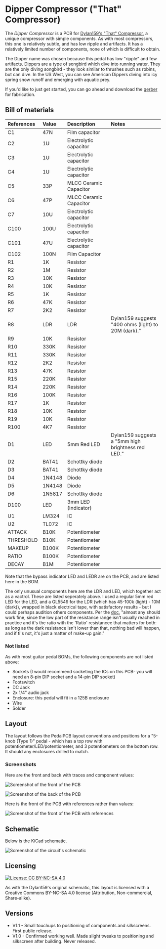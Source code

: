 # Dipper Compressor ("That" Compressor)

The *Dipper Compressor* is a PCB for [Dylan159's "That" Compressor](https://bentfishbowl.wixsite.com/electronics/post/that-compressor), a unique compressor with simple components. As with most compressors, this one is relatively subtle, and has low ripple and artifacts. It has a relatively limited number of components, none of which is difficult to obtain.

The Dipper name was chosen because this pedal has low "ripple" and few artifacts. Dippers are a type of songbird which dive into running water. They are the only diving songbird - they look similar to thrushes such as robins, but can dive. In the US West, you can see American Dippers diving into icy spring snow runoff and emerging with aquatic prey.

If you'd like to just get started, you can go ahead and download the [gerber](https://github.com/RWLPedal/music-pcbs/raw/refs/heads/main/DipperCompressor/gerber.zip) for fabrication.

## Bill of materials

| **References** | **Value** | **Description**        | **Notes**                                           |
| :------------- | :-------- | :--------------------- | :-------------------------------------------------- |
| C1             | 47N       | Film capacitor         |                                                     |
| C2             | 1U        | Electrolytic capacitor |                                                     |
| C3             | 1U        | Electrolytic capacitor |                                                     |
| C4             | 1U        | Electrolytic capacitor |                                                     |
| C5             | 33P       | MLCC Ceramic Capacitor |                                                     |
| C6             | 47P       | MLCC Ceramic Capacitor |                                                     |
| C7             | 10U       | Electrolytic capacitor |                                                     |
| C100           | 100U      | Electrolytic capacitor |                                                     |
| C101           | 47U       | Electrolytic capacitor |                                                     |
| C102           | 100N      | Film Capacitor         |                                                     |
| R1             | 1K        | Resistor               |                                                     |
| R2             | 1M        | Resistor               |                                                     |
| R3             | 10K       | Resistor               |                                                     |
| R4             | 10K       | Resistor               |                                                     |
| R5             | 1K        | Resistor               |                                                     |
| R6             | 47K       | Resistor               |                                                     |
| R7             | 2K2       | Resistor               |                                                     |
| R8             | LDR       | LDR                    | Dylan159 suggests "400 ohms (light) to 20M (dark)." |
| R9             | 10K       | Resistor               |                                                     |
| R10            | 330K      | Resistor               |                                                     |
| R11            | 330K      | Resistor               |                                                     |
| R12            | 2K2       | Resistor               |                                                     |
| R13            | 47K       | Resistor               |                                                     |
| R15            | 220K      | Resistor               |                                                     |
| R14            | 220K      | Resistor               |                                                     |
| R16            | 100K      | Resistor               |                                                     |
| R17            | 1K        | Resistor               |                                                     |
| R18            | 10K       | Resistor               |                                                     |
| R19            | 10K       | Resistor               |                                                     |
| R100           | 4K7       | Resistor               |                                                     |
| D1             | LED       | 5mm Red LED            | Dylan159 suggests a "5mm high brightness red LED."  |
| D2             | BAT41     | Schottky diode         |                                                     |
| D3             | BAT41     | Schottky diode         |                                                     |
| D4             | 1N4148    | Diode                  |                                                     |
| D5             | 1N4148    | Diode                  |                                                     |
| D6             | 1N5817    | Schottky diode         |                                                     |
| D100           | LED       | 3mm LED (Indicator)    |                                                     |
| U1             | LM324     | IC                     |                                                     |
| U2             | TL072     | IC                     |                                                     |
| ATTACK         | B10K      | Potentiometer          |                                                     |
| THRESHOLD      | B10K      | Potentiometer          |                                                     |
| MAKEUP         | B100K     | Potentiometer          |                                                     |
| RATIO          | B100K     | Potentiometer          |                                                     |
| DECAY          | B1M       | Potentiometer          |                                                     |

Note that the bypass indicator LED and LEDR are on the PCB, and are listed here in the BOM.

The only unusual components here are the LDR and LED, which together act as a vactrol. These are listed seperately above. I used a regular 5mm red LED for the LED, and a GL5549 for the LDR (which has 45-100k (light) - 10M (dark)), wrapped in black electrical tape, with satisfactory results - but I could perhaps audition others components. Per the [doc](https://bentfishbowl.wixsite.com/electronics/post/that-compressor), "almost any should work fine, since the low part of the resistance range isn't usually reached in practice and it's the ratio with the 'Ratio' resistancee that matters for both: as long as the dark resistance isn't lower than that, nothing bad will happen, and if ti's not, it's just a matter of make-up gain."

### Not listed

As with most guitar pedal BOMs, the following components are not listed above:

* Sockets (I would recommend socketing the ICs on this PCB- you will need an 8-pin DIP socket and a 14-pin DIP socket)
* Footswitch
* DC Jack
* 2x 1/4" audio jack
* Enclosure: this pedal will fit in a 125B enclosure
* Wire
* Solder

## Layout

The layout follows the PedalPCB layout conventions and positions for a "5-knob (Type 1)" pedal - which has a top row with potentiometer/LED/potentiometer, and 3 potentiometers on the bottom row. It should any enclosures drilled to match.

### Screenshots

Here are the front and back with traces and component values:

![Screenshot of the front of the PCB](https://github.com/RWLPedal/music-pcbs/blob/main/DipperCompressor/images/pcb_front.png?raw=true)

![Screenshot of the back of the PCB](https://github.com/RWLPedal/music-pcbs/blob/main/DipperCompressor/images/pcb_back.png?raw=true)

Here is the front of the PCB with references rather than values:

![Screenshot of the front of the PCB with references](https://github.com/RWLPedal/music-pcbs/blob/main/DipperCompressor/images/pcb_references.png?raw=true)

## Schematic

Below is the KiCad schematic.

![Screenshot of the circuit's schematic](https://github.com/RWLPedal/music-pcbs/blob/main/DipperCompressor/images/schematic.png?raw=true)

## Licensing

[![License: CC BY-NC-SA 4.0](https://licensebuttons.net/l/by-nc-sa/4.0/80x15.png)](https://creativecommons.org/licenses/by-nc-sa/4.0/)

As with the Dylan159's original schematic, this layout is licensed with a Creative Commons BY-NC-SA 4.0 license (Attribution, Non-commercial, Share-alike).

## Versions

* V1.1 - Small touchups to positioning of components and silkscreens. First public release.
* V1.0 - Confirmed working well. Made slight tweaks to positioning and silkscreen after building. Never released.